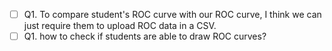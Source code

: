- [ ] Q1. To compare student's ROC curve with our ROC curve, I think we can just require them to upload ROC data in a CSV.
- [ ] Q1. how to check if students are able to draw ROC curves?